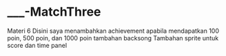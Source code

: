 # ___-MatchThree
Materi 6
Disini saya menambahkan achievement apabila mendapatkan 100 poin, 500 poin, dan 1000 poin
tambahan backsong
Tambahan sprite untuk score dan time panel
